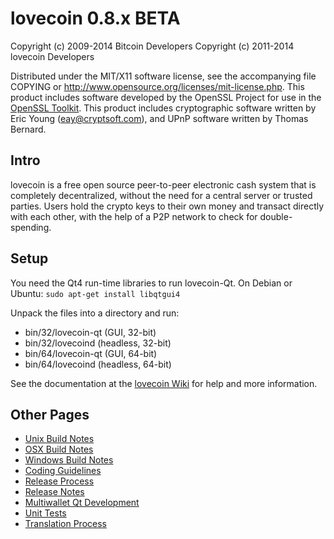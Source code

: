 lovecoin 0.8.x BETA
====================

Copyright (c) 2009-2014 Bitcoin Developers
Copyright (c) 2011-2014 lovecoin Developers

Distributed under the MIT/X11 software license, see the accompanying
file COPYING or http://www.opensource.org/licenses/mit-license.php.
This product includes software developed by the OpenSSL Project for use in the [OpenSSL Toolkit](http://www.openssl.org/). This product includes
cryptographic software written by Eric Young ([eay@cryptsoft.com](mailto:eay@cryptsoft.com)), and UPnP software written by Thomas Bernard.


Intro
---------------------
lovecoin is a free open source peer-to-peer electronic cash system that is
completely decentralized, without the need for a central server or trusted
parties.  Users hold the crypto keys to their own money and transact directly
with each other, with the help of a P2P network to check for double-spending.


Setup
---------------------
You need the Qt4 run-time libraries to run lovecoin-Qt. On Debian or Ubuntu:
	`sudo apt-get install libqtgui4`

Unpack the files into a directory and run:

- bin/32/lovecoin-qt (GUI, 32-bit)
- bin/32/lovecoind (headless, 32-bit)
- bin/64/lovecoin-qt (GUI, 64-bit)
- bin/64/lovecoind (headless, 64-bit)

See the documentation at the [lovecoin Wiki](http://lovecoin.info)
for help and more information.


Other Pages
---------------------
- [Unix Build Notes](build-unix.md)
- [OSX Build Notes](build-osx.md)
- [Windows Build Notes](build-msw.md)
- [Coding Guidelines](coding.md)
- [Release Process](release-process.md)
- [Release Notes](release-notes.md)
- [Multiwallet Qt Development](multiwallet-qt.md)
- [Unit Tests](unit-tests.md)
- [Translation Process](translation_process.md)
